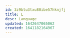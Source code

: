 ```yaml
---
id: 3z9btu3txu80ibe57hknjfj
title: L
desc: Language
updated: 1642647065062
created: 1641182164967
---
```



